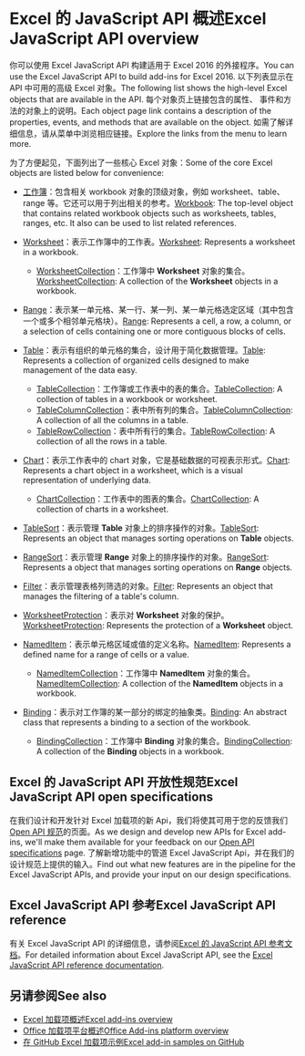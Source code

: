 # <a name="excel-javascript-api-overview"></a><span data-ttu-id="05cc0-101">Excel 的 JavaScript API 概述</span><span class="sxs-lookup"><span data-stu-id="05cc0-101">Excel JavaScript API overview</span></span>

<span data-ttu-id="05cc0-102">你可以使用 Excel JavaScript API 构建适用于 Excel 2016 的外接程序。</span><span class="sxs-lookup"><span data-stu-id="05cc0-102">You can use the Excel JavaScript API to build add-ins for Excel 2016.</span></span> <span data-ttu-id="05cc0-103">以下列表显示在 API 中可用的高级 Excel 对象。</span><span class="sxs-lookup"><span data-stu-id="05cc0-103">The following list shows the high-level Excel objects that are available in the API.</span></span> <span data-ttu-id="05cc0-104">每个对象页上链接包含的属性、 事件和方法的对象上的说明。</span><span class="sxs-lookup"><span data-stu-id="05cc0-104">Each object page link contains a description of the properties, events, and methods that are available on the object.</span></span> <span data-ttu-id="05cc0-105">如需了解详细信息，请从菜单中浏览相应链接。</span><span class="sxs-lookup"><span data-stu-id="05cc0-105">Explore the links from the menu to learn more.</span></span>

<span data-ttu-id="05cc0-106">为了方便起见，下面列出了一些核心 Excel 对象：</span><span class="sxs-lookup"><span data-stu-id="05cc0-106">Some of the core Excel objects are listed below for convenience:</span></span> 

- <span data-ttu-id="05cc0-107">[工作簿](/javascript/api/excel/excel.workbook)：包含相关 workbook 对象的顶级对象，例如 worksheet、table、range 等。它还可以用于列出相关的参考。</span><span class="sxs-lookup"><span data-stu-id="05cc0-107">[Workbook](/javascript/api/excel/excel.workbook): The top-level object that contains related workbook objects such as worksheets, tables, ranges, etc. It also can be used to list related references.</span></span>

- <span data-ttu-id="05cc0-108">[Worksheet](/javascript/api/excel/excel.worksheet)：表示工作簿中的工作表。</span><span class="sxs-lookup"><span data-stu-id="05cc0-108">[Worksheet](/javascript/api/excel/excel.worksheet): Represents a worksheet in a workbook.</span></span> 
    - <span data-ttu-id="05cc0-109">[WorksheetCollection](/javascript/api/excel/excel.worksheetcollection)：工作簿中 **Worksheet** 对象的集合。</span><span class="sxs-lookup"><span data-stu-id="05cc0-109">[WorksheetCollection](/javascript/api/excel/excel.worksheetcollection): A collection of the **Worksheet** objects in a workbook.</span></span>

- <span data-ttu-id="05cc0-110">[Range](/javascript/api/excel/excel.range)：表示某一单元格、某一行、某一列、某一单元格选定区域（其中包含一个或多个相邻单元格块）。</span><span class="sxs-lookup"><span data-stu-id="05cc0-110">[Range](/javascript/api/excel/excel.range): Represents a cell, a row, a column, or a selection of cells containing one or more contiguous blocks of cells.</span></span>

- <span data-ttu-id="05cc0-111">[Table](/javascript/api/excel/excel.table)：表示有组织的单元格的集合，设计用于简化数据管理。</span><span class="sxs-lookup"><span data-stu-id="05cc0-111">[Table](/javascript/api/excel/excel.table): Represents a collection of organized cells designed to make management of the data easy.</span></span>
    - <span data-ttu-id="05cc0-112">[TableCollection](/javascript/api/excel/excel.tablecollection)：工作簿或工作表中的表的集合。</span><span class="sxs-lookup"><span data-stu-id="05cc0-112">[TableCollection](/javascript/api/excel/excel.tablecollection): A collection of tables in a workbook or worksheet.</span></span>
    - <span data-ttu-id="05cc0-113">[TableColumnCollection](/javascript/api/excel/excel.tablecolumncollection)：表中所有列的集合。</span><span class="sxs-lookup"><span data-stu-id="05cc0-113">[TableColumnCollection](/javascript/api/excel/excel.tablecolumncollection): A collection of all the columns in a table.</span></span>
    - <span data-ttu-id="05cc0-114">[TableRowCollection](/javascript/api/excel/excel.tablerowcollection)：表中所有行的集合。</span><span class="sxs-lookup"><span data-stu-id="05cc0-114">[TableRowCollection](/javascript/api/excel/excel.tablerowcollection): A collection of all the rows in a table.</span></span>

- <span data-ttu-id="05cc0-115">[Chart](/javascript/api/excel/excel.chart)：表示工作表中的 chart 对象，它是基础数据的可视表示形式。</span><span class="sxs-lookup"><span data-stu-id="05cc0-115">[Chart](/javascript/api/excel/excel.chart): Represents a chart object in a worksheet, which is a visual representation of underlying data.</span></span>
    - <span data-ttu-id="05cc0-116">[ChartCollection](/javascript/api/excel/excel.chartcollection)：工作表中的图表的集合。</span><span class="sxs-lookup"><span data-stu-id="05cc0-116">[ChartCollection](/javascript/api/excel/excel.chartcollection): A collection of charts in a worksheet.</span></span>

- <span data-ttu-id="05cc0-117">[TableSort](/javascript/api/excel/excel.tablesort)：表示管理 **Table** 对象上的排序操作的对象。</span><span class="sxs-lookup"><span data-stu-id="05cc0-117">[TableSort](/javascript/api/excel/excel.tablesort): Represents an object that manages sorting operations on **Table** objects.</span></span>

- <span data-ttu-id="05cc0-118">[RangeSort](/javascript/api/excel/excel.rangesort)：表示管理 **Range** 对象上的排序操作的对象。</span><span class="sxs-lookup"><span data-stu-id="05cc0-118">[RangeSort](/javascript/api/excel/excel.rangesort): Represents a object that manages sorting operations on **Range** objects.</span></span>

- <span data-ttu-id="05cc0-119">[Filter](/javascript/api/excel/excel.filter)：表示管理表格列筛选的对象。</span><span class="sxs-lookup"><span data-stu-id="05cc0-119">[Filter](/javascript/api/excel/excel.filter): Represents an object that manages the filtering of a table's column.</span></span>

- <span data-ttu-id="05cc0-120">[WorksheetProtection](/javascript/api/excel/excel.worksheetprotection)：表示对 **Worksheet** 对象的保护。</span><span class="sxs-lookup"><span data-stu-id="05cc0-120">[WorksheetProtection](/javascript/api/excel/excel.worksheetprotection): Represents the protection of a **Worksheet** object.</span></span>

- <span data-ttu-id="05cc0-121">[NamedItem](/javascript/api/excel/excel.nameditem)：表示单元格区域或值的定义名称。</span><span class="sxs-lookup"><span data-stu-id="05cc0-121">[NamedItem](/javascript/api/excel/excel.nameditem): Represents a defined name for a range of cells or a value.</span></span> 
    - <span data-ttu-id="05cc0-122">[NamedItemCollection](/javascript/api/excel/excel.nameditemcollection)：工作簿中 **NamedItem** 对象的集合。</span><span class="sxs-lookup"><span data-stu-id="05cc0-122">[NamedItemCollection](/javascript/api/excel/excel.nameditemcollection): A collection of the **NamedItem** objects in a workbook.</span></span>

- <span data-ttu-id="05cc0-123">[Binding](/javascript/api/excel/excel.binding)：表示对工作簿的某一部分的绑定的抽象类。</span><span class="sxs-lookup"><span data-stu-id="05cc0-123">[Binding](/javascript/api/excel/excel.binding): An abstract class that represents a binding to a section of the workbook.</span></span>
    - <span data-ttu-id="05cc0-124">[BindingCollection](/javascript/api/excel/excel.bindingcollection)：工作簿中 **Binding** 对象的集合。</span><span class="sxs-lookup"><span data-stu-id="05cc0-124">[BindingCollection](/javascript/api/excel/excel.bindingcollection): A collection of the **Binding** objects in a workbook.</span></span>

## <a name="excel-javascript-api-open-specifications"></a><span data-ttu-id="05cc0-125">Excel 的 JavaScript API 开放性规范</span><span class="sxs-lookup"><span data-stu-id="05cc0-125">Excel JavaScript API open specifications</span></span>

<span data-ttu-id="05cc0-126">在我们设计和开发针对 Excel 加载项的新 Api，我们将使其可用于您的反馈我们[Open API 规范](../openspec.md)的页面。</span><span class="sxs-lookup"><span data-stu-id="05cc0-126">As we design and develop new APIs for Excel add-ins, we'll make them available for your feedback on our [Open API specifications](../openspec.md) page.</span></span> <span data-ttu-id="05cc0-127">了解新增功能中的管道 Excel JavaScript Api，并在我们的设计规范上提供的输入。</span><span class="sxs-lookup"><span data-stu-id="05cc0-127">Find out what new features are in the pipeline for the Excel JavaScript APIs, and provide your input on our design specifications.</span></span>

## <a name="excel-javascript-api-reference"></a><span data-ttu-id="05cc0-128">Excel JavaScript API 参考</span><span class="sxs-lookup"><span data-stu-id="05cc0-128">Excel JavaScript API reference</span></span>

<span data-ttu-id="05cc0-129">有关 Excel JavaScript API 的详细信息，请参阅[Excel 的 JavaScript API 参考文档](/javascript/api/excel)。</span><span class="sxs-lookup"><span data-stu-id="05cc0-129">For detailed information about Excel JavaScript API, see the [Excel JavaScript API reference documentation](/javascript/api/excel).</span></span>

## <a name="see-also"></a><span data-ttu-id="05cc0-130">另请参阅</span><span class="sxs-lookup"><span data-stu-id="05cc0-130">See also</span></span>

- [<span data-ttu-id="05cc0-131">Excel 加载项概述</span><span class="sxs-lookup"><span data-stu-id="05cc0-131">Excel add-ins overview</span></span>](https://docs.microsoft.com/office/dev/add-ins/excel/excel-add-ins-overview)
- [<span data-ttu-id="05cc0-132">Office 加载项平台概述</span><span class="sxs-lookup"><span data-stu-id="05cc0-132">Office Add-ins platform overview</span></span>](https://docs.microsoft.com/office/dev/add-ins/overview/office-add-ins)
- [<span data-ttu-id="05cc0-133">在 GitHub Excel 加载项示例</span><span class="sxs-lookup"><span data-stu-id="05cc0-133">Excel add-in samples on GitHub</span></span>](https://github.com/OfficeDev?utf8=%E2%9C%93&q=Excel)
